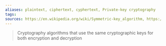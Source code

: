 ```yaml
---
aliases: plaintext, ciphertext, cyphertext, Private-key cryptography
tags: 
sources: https://en.wikipedia.org/wiki/Symmetric-key_algorithm, https://en.wikipedia.org/wiki/Ciphertext, https://en.wikipedia.org/wiki/Plaintext
---
```

>  Cryptography algorithms that use the same cryptographic keys for both encryption and decryption